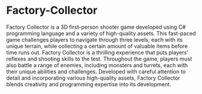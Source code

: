 # Factory-Collector
Factory Collector is a 3D first-person shooter game developed using C# programming language and a variety of high-quality assets. This fast-paced game challenges players to navigate through three levels, each with its unique terrain, while collecting a certain amount of valuable items before time runs out. Factory Collector is a thrilling experience that puts players' reflexes and shooting skills to the test. Throughout the game, players must also battle a range of enemies, including monsters and turrets, each with their unique abilities and challenges. Developed with careful attention to detail and incorporating various high-quality assets, Factory Collector blends creativity and programming expertise into its development. 
